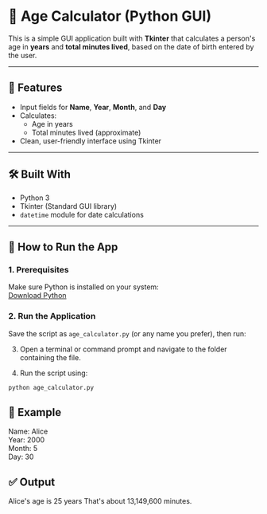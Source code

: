 # 🧮 Age Calculator (Python GUI)

This is a simple GUI application built with **Tkinter** that calculates a person's age in **years** and **total minutes lived**, based on the date of birth entered by the user.

---

## 📌 Features

- Input fields for **Name**, **Year**, **Month**, and **Day**
- Calculates:
  - Age in years
  - Total minutes lived (approximate)
- Clean, user-friendly interface using Tkinter

---

## 🛠️ Built With

- Python 3
- Tkinter (Standard GUI library)
- `datetime` module for date calculations

---

## 🚀 How to Run the App

### 1. Prerequisites
Make sure Python is installed on your system:  
[Download Python](https://www.python.org/downloads/)

### 2. Run the Application

Save the script as `age_calculator.py` (or any name you prefer), then run:

3. Open a terminal or command prompt and navigate to the folder containing the file.

4. Run the script using:

```bash
python age_calculator.py
```

## 📌 Example
Name: Alice  
Year: 2000  
Month: 5  
Day: 30

## ✅ Output
Alice's age is 25 years
That's about 13,149,600 minutes.
